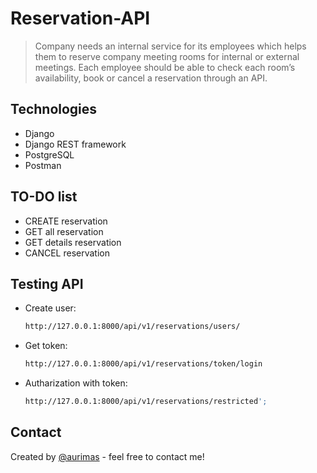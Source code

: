 # Reservation-API

>Company needs an internal service for its employees which helps them to reserve company
meeting rooms for internal or external meetings. Each employee should be able to check each
room’s availability, book or cancel a reservation through an API.


## Technologies
  * Django
  * Django REST framework
  * PostgreSQL
  * Postman

## TO-DO list
  * CREATE reservation
  * GET all reservation
  * GET details reservation
  * CANCEL reservation


## Testing API
* Create user:
   ```sh
   http://127.0.0.1:8000/api/v1/reservations/users/
   ```
* Get token:
   ```sh
   http://127.0.0.1:8000/api/v1/reservations/token/login
   ```
* Autharization with token:
   ```sh
   http://127.0.0.1:8000/api/v1/reservations/restricted';
   ```
   
## Contact
Created by [@aurimas](www.linkedin.com/in/aurimas-butkevicius-79718a161) - feel free to contact me!
